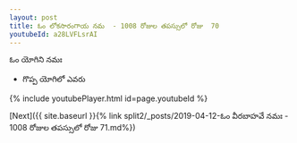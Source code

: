 ```yaml
---
layout: post
title: ఓం లోకసారంగాయ నమ  - 1008 రోజుల తపస్సులో రోజు  70
youtubeId: a28LVFLsrAI
---
```

 
 
 ఓం యోగిని నమః  
 
 -  గొప్ప యోగిలో ఎవరు 
 
  
 
  
 
 
 
 
 
 


{% include youtubePlayer.html id=page.youtubeId %}
 
[Next]({{ site.baseurl }}{% link  split2/_posts/2019-04-12-ఓం వీరబాహవే నమః  - 1008 రోజుల తపస్సులో రోజు  71.md%})
 
